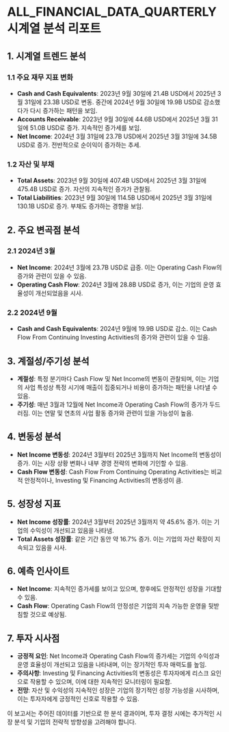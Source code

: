# ALL_FINANCIAL_DATA_QUARTERLY 시계열 분석 리포트

## 1. 시계열 트렌드 분석

### 1.1 주요 재무 지표 변화
- **Cash and Cash Equivalents**: 2023년 9월 30일에 21.4B USD에서 2025년 3월 31일에 23.3B USD로 변동. 중간에 2024년 9월 30일에 19.9B USD로 감소했다가 다시 증가하는 패턴을 보임.
- **Accounts Receivable**: 2023년 9월 30일에 44.6B USD에서 2025년 3월 31일에 51.0B USD로 증가. 지속적인 증가세를 보임.
- **Net Income**: 2024년 3월 31일에 23.7B USD에서 2025년 3월 31일에 34.5B USD로 증가. 전반적으로 순이익이 증가하는 추세.

### 1.2 자산 및 부채
- **Total Assets**: 2023년 9월 30일에 407.4B USD에서 2025년 3월 31일에 475.4B USD로 증가. 자산의 지속적인 증가가 관찰됨.
- **Total Liabilities**: 2023년 9월 30일에 114.5B USD에서 2025년 3월 31일에 130.1B USD로 증가. 부채도 증가하는 경향을 보임.

## 2. 주요 변곡점 분석

### 2.1 2024년 3월
- **Net Income**: 2024년 3월에 23.7B USD로 급증. 이는 Operating Cash Flow의 증가와 관련이 있을 수 있음.
- **Operating Cash Flow**: 2024년 3월에 28.8B USD로 증가, 이는 기업의 운영 효율성이 개선되었음을 시사.

### 2.2 2024년 9월
- **Cash and Cash Equivalents**: 2024년 9월에 19.9B USD로 감소. 이는 Cash Flow From Continuing Investing Activities의 증가와 관련이 있을 수 있음.

## 3. 계절성/주기성 분석

- **계절성**: 특정 분기마다 Cash Flow 및 Net Income의 변동이 관찰되며, 이는 기업의 사업 특성상 특정 시기에 매출이 집중되거나 비용이 증가하는 패턴을 나타낼 수 있음.
- **주기성**: 매년 3월과 12월에 Net Income과 Operating Cash Flow의 증가가 두드러짐. 이는 연말 및 연초의 사업 활동 증가와 관련이 있을 가능성이 높음.

## 4. 변동성 분석

- **Net Income 변동성**: 2024년 3월부터 2025년 3월까지 Net Income의 변동성이 증가. 이는 시장 상황 변화나 내부 경영 전략의 변화에 기인할 수 있음.
- **Cash Flow 변동성**: Cash Flow From Continuing Operating Activities는 비교적 안정적이나, Investing 및 Financing Activities의 변동성이 큼.

## 5. 성장성 지표

- **Net Income 성장률**: 2024년 3월부터 2025년 3월까지 약 45.6% 증가. 이는 기업의 수익성이 개선되고 있음을 나타냄.
- **Total Assets 성장률**: 같은 기간 동안 약 16.7% 증가. 이는 기업의 자산 확장이 지속되고 있음을 시사.

## 6. 예측 인사이트

- **Net Income**: 지속적인 증가세를 보이고 있으며, 향후에도 안정적인 성장을 기대할 수 있음.
- **Cash Flow**: Operating Cash Flow의 안정성은 기업의 지속 가능한 운영을 뒷받침할 것으로 예상됨.

## 7. 투자 시사점

- **긍정적 요인**: Net Income과 Operating Cash Flow의 증가세는 기업의 수익성과 운영 효율성이 개선되고 있음을 나타내며, 이는 장기적인 투자 매력도를 높임.
- **주의사항**: Investing 및 Financing Activities의 변동성은 투자자에게 리스크 요인으로 작용할 수 있으며, 이에 대한 지속적인 모니터링이 필요함.
- **전망**: 자산 및 수익성의 지속적인 성장은 기업의 장기적인 성장 가능성을 시사하며, 이는 투자자에게 긍정적인 신호로 작용할 수 있음.

이 보고서는 주어진 데이터를 기반으로 한 분석 결과이며, 투자 결정 시에는 추가적인 시장 분석 및 기업의 전략적 방향성을 고려해야 합니다.